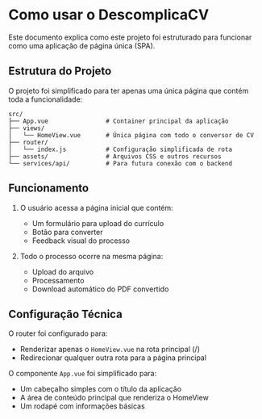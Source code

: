 # Como usar o DescomplicaCV

Este documento explica como este projeto foi estruturado para funcionar como uma aplicação de página única (SPA).

## Estrutura do Projeto

O projeto foi simplificado para ter apenas uma única página que contém toda a funcionalidade:

```
src/
├── App.vue                # Container principal da aplicação
├── views/
│   └── HomeView.vue       # Única página com todo o conversor de CV
├── router/
│   └── index.js           # Configuração simplificada de rota
├── assets/                # Arquivos CSS e outros recursos
└── services/api/          # Para futura conexão com o backend
```

## Funcionamento

1. O usuário acessa a página inicial que contém:
   - Um formulário para upload do currículo
   - Botão para converter
   - Feedback visual do processo

2. Todo o processo ocorre na mesma página:
   - Upload do arquivo
   - Processamento
   - Download automático do PDF convertido

## Configuração Técnica

O router foi configurado para:
- Renderizar apenas o `HomeView.vue` na rota principal (/)
- Redirecionar qualquer outra rota para a página principal

O componente `App.vue` foi simplificado para:
- Um cabeçalho simples com o título da aplicação
- A área de conteúdo principal que renderiza o HomeView
- Um rodapé com informações básicas
